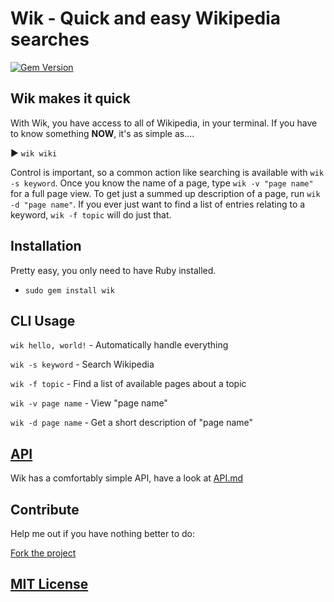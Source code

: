 # Wik - Quick and easy Wikipedia searches

[![Gem Version](https://badge.fury.io/rb/wik.svg)](https://badge.fury.io/rb/wik)

## Wik makes it quick

With Wik, you have access to all of Wikipedia, in your terminal.
If you have to know something **NOW**, it's as simple as....

 ▶ `wik wiki`

Control is important, so a common action like searching is available with `wik -s keyword`.
Once you know the name of a page, type `wik -v "page name"` for a full page view.
To get just a summed up description of a page, run `wik -d "page name"`.
If you ever just want to find a list of entries relating to a keyword, `wik -f topic` will do just that.

## Installation

Pretty easy, you only need to have Ruby installed.

+ `sudo gem install wik`

## CLI Usage

`wik hello, world!` - Automatically handle everything

`wik -s keyword` - Search Wikipedia

`wik -f topic` - Find a list of available pages about a topic

`wik -v page name` - View "page name"

`wik -d page name` - Get a short description of "page name"

## [API](https://github.com/wlib/wik/blob/master/API.md)

Wik has a comfortably simple API, have a look at [API.md](https://github.com/wlib/wik/blob/master/API.md)

## Contribute

Help me out if you have nothing better to do:

[Fork the project](https://github.com/wlib/wik/fork)

## [MIT License](https://github.com/wlib/wik/blob/master/LICENSE)